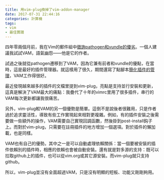 ```yaml
---
title: 用vim-plug換掉了vim-addon-manager
date: 2017-07-31 22:44:16
categories: 計算機
tags:
- vim
- 最佳實踐
---
```


四年零兩個月前，我在Vim的郵件組中[徵詢pathogen和vundle的優劣](https://groups.google.com/forum/#!topic/vim_use/P3xpaHr8-do)。一個人建議我試試VAM，語氣幽怨——他是它的作者。

試過之後就從pathogen遷移到了VAM，因為它兼有前者和vundle的優點，在當時，這是最好的插件管理器。就這樣用了很久，期間還寫了點腳本[簡化插件的管理](/post/simplify-vim-addon-installation-issues/)，VAM工作得很好。

最近發現越來越多的插件的文檔里提到vim-plug，亮點是支持並行安裝和更新，這真是解決了VAM最大的痛點：我疊代了十年的vimrc里用了很多插件，串行的VAM每次更新都讓我很痛苦。

另外，vim-plug較VAM的另一個優勢是簡單。這倒不是說後者很難用，只是作者過於追求靈活性，導致有些工作實現起來相對更複雜。例如，有的插件安裝之後需要做一些額外的操作，VAM需要自己實現回調函數，然後掛到post-install鈎子上。而對於vim-plug，只需要在註冊插件的地方增加一個選項。對於插件的懶加載，也是同樣。

VAM也有自己的優勢。其中之一是可以自動處理依賴關係：當一個要被安裝的插件依賴別的插件時，相應的依賴也會被自動安裝。還有就是對多源的支持：既可以拉取github上的插件，也可以從vim.org或其它源安裝。而vim-plug就只支持github。

所以，vim-plug並沒有全面超過VAM，只是沒有明顯的短板、功能又剛剛夠用。

